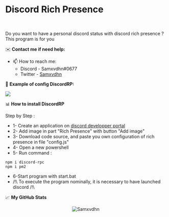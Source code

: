 # Discord Rich Presence

<br />

Do you want to have a personal discord status with discord rich presence ? This program is for you

      
✉️ **Contact me if need help:**

- 📫 How to reach me:
    - Discord - Samxvdhn#0677
    - Twitter - [Samxvdhn](https://twitter.com/Samxvdhn)

📂 **Example of config DiscordRP:**

<img src="https://media.discordapp.net/attachments/792763307433000994/839635483712946186/unknown.png"/>

📊 **How to install DiscordRP**

Step by Step :

- 1- Create an application on [discord developper portal](https://discord.com/developers/applications)
- 2- Add image in part "Rich Presence" with button "Add image"
- 3- Download code source, and paste you own configuration of rich presence in file "config.js"
- 4- Open a new powershell
- 5- Run command : 
```
npm i discord-rpc
npm i pm2
```
- 6-Start program with start.bat
- /!\ To execute the program nominally, it is necessary to have launched discord /!\

📈 **My GitHub Stats**

<p align="center"> <img
    src="https://github-readme-stats.vercel.app/api?username=Samxvdhn&show_icons=true&theme=gotham"
    alt="Samxvdhn" />
